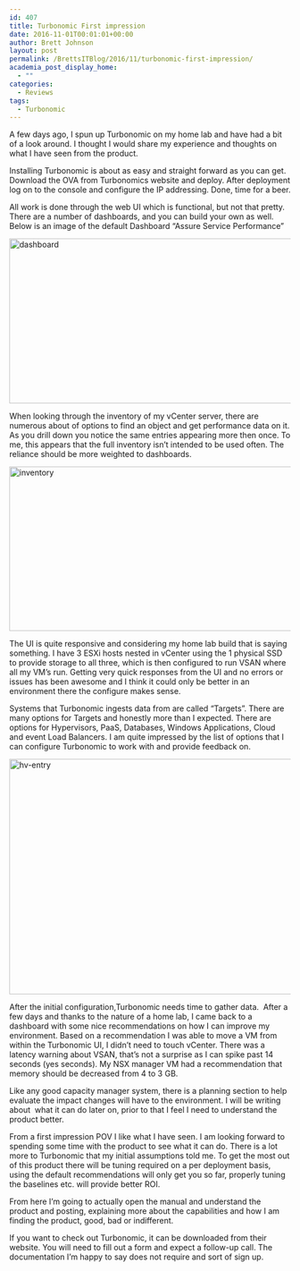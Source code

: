 ```yaml
---
id: 407
title: Turbonomic First impression
date: 2016-11-01T00:01:01+00:00
author: Brett Johnson
layout: post
permalink: /BrettsITBlog/2016/11/turbonomic-first-impression/
academia_post_display_home:
  - ""
categories:
  - Reviews
tags:
  - Turbonomic
---
```

A few days ago, I spun up Turbonomic on my home lab and have had a bit of a look around. I thought I would share my experience and thoughts on what I have seen from the product.

Installing Turbonomic is about as easy and straight forward as you can get. Download the OVA from Turbonomics website and deploy. After deployment log on to the console and configure the IP addressing. Done, time for a beer.

All work is done through the web UI which is functional, but not that pretty. There are a number of dashboards, and you can build your own as well. Below is an image of the default Dashboard &#8220;Assure Service Performance&#8221;

[<img class="alignnone wp-image-409" src="https://sdbrett.com/assets/images/2016/10/Dashboard-300x172.png" alt="dashboard" width="515" height="295" srcset="https://sdbrett.com/assets/images2016/10/Dashboard-300x172.png 300w, https://sdbrett.com/assets/images2016/10/Dashboard-768x441.png 768w, https://sdbrett.com/assets/images2016/10/Dashboard-1024x588.png 1024w, https://sdbrett.com/assets/images2016/10/Dashboard-260x149.png 260w, https://sdbrett.com/assets/images2016/10/Dashboard.png 1502w" sizes="(max-width: 515px) 100vw, 515px" />](https://sdbrett.com/assets/images/2016/10/Dashboard.png)

When looking through the inventory of my vCenter server, there are numerous about of options to find an object and get performance data on it. As you drill down you notice the same entries appearing more then once. To me, this appears that the full inventory isn&#8217;t intended to be used often. The reliance should be more weighted to dashboards.

[<img class="alignnone wp-image-410" src="https://sdbrett.com/assets/images/2016/10/Inventory-300x170.png" alt="inventory" width="519" height="294" srcset="https://sdbrett.com/assets/images2016/10/Inventory-300x170.png 300w, https://sdbrett.com/assets/images2016/10/Inventory-768x434.png 768w, https://sdbrett.com/assets/images2016/10/Inventory-1024x579.png 1024w, https://sdbrett.com/assets/images2016/10/Inventory-260x147.png 260w, https://sdbrett.com/assets/images2016/10/Inventory.png 1461w" sizes="(max-width: 519px) 100vw, 519px" />](https://sdbrett.com/assets/images/2016/10/Inventory.png)

The UI is quite responsive and considering my home lab build that is saying something. I have 3 ESXi hosts nested in vCenter using the 1 physical SSD to provide storage to all three, which is then configured to run VSAN where all my VM&#8217;s run. Getting very quick responses from the UI and no errors or issues has been awesome and I think it could only be better in an environment there the configure makes sense.

Systems that Turbonomic ingests data from are called &#8220;Targets&#8221;. There are many options for Targets and honestly more than I expected. There are options for Hypervisors, PaaS, Databases, Windows Applications, Cloud and event Load Balancers. I am quite impressed by the list of options that I can configure Turbonomic to work with and provide feedback on.

[<img class="alignnone wp-image-411" src="https://sdbrett.com/assets/images/2016/10/HV-entry-300x221.png" alt="hv-entry" width="571" height="421" srcset="https://sdbrett.com/assets/images2016/10/HV-entry-300x221.png 300w, https://sdbrett.com/assets/images2016/10/HV-entry-768x565.png 768w, https://sdbrett.com/assets/images2016/10/HV-entry-260x191.png 260w, https://sdbrett.com/assets/images2016/10/HV-entry.png 811w" sizes="(max-width: 571px) 100vw, 571px" />](https://sdbrett.com/assets/images/2016/10/HV-entry.png)

After the initial configuration,Turbonomic needs time to gather data.  After a few days and thanks to the nature of a home lab, I came back to a dashboard with some nice recommendations on how I can improve my environment. Based on a recommendation I was able to move a VM from within the Turbonomic UI, I didn&#8217;t need to touch vCenter. There was a latency warning about VSAN, that&#8217;s not a surprise as I can spike past 14 seconds (yes seconds). My NSX manager VM had a recommendation that memory should be decreased from 4 to 3 GB.

Like any good capacity manager system, there is a planning section to help evaluate the impact changes will have to the environment. I will be writing about  what it can do later on, prior to that I feel I need to understand the product better.

From a first impression POV I like what I have seen. I am looking forward to spending some time with the product to see what it can do. There is a lot more to Turbonomic that my initial assumptions told me. To get the most out of this product there will be tuning required on a per deployment basis, using the default recommendations will only get you so far, properly tuning the baselines etc. will provide better ROI.

From here I&#8217;m going to actually open the manual and understand the product and posting, explaining more about the capabilities and how I am finding the product, good, bad or indifferent.

If you want to check out Turbonomic, it can be downloaded from their website. You will need to fill out a form and expect a follow-up call. The documentation I&#8217;m happy to say does not require and sort of sign up.